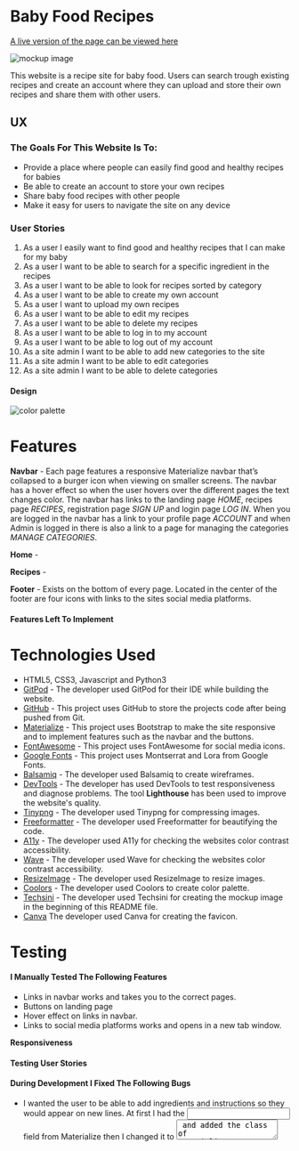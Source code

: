 # Baby Food Recipes

[A live version of the page can be viewed here]()

![mockup image]()


This website is a recipe site for baby food. Users can search trough existing recipes and create an account where they can upload and store their own recipes and share them with other users.


## UX

### The Goals For This Website Is To: 
- Provide a place where people can easily find good and healthy recipes for babies
- Be able to create an account to store your own recipes
- Share baby food recipes with other people
- Make it easy for users to navigate the site on any device 

### User Stories

1. As a user I easily want to find good and healthy recipes that I can make for my baby
2. As a user I want to be able to search for a specific ingredient in the recipes
3. As a user I want to be able to look for recipes sorted by category
4. As a user I want to be able to create my own account
5. As a user I want to upload my own recipes
6. As a user I want to be able to edit my recipes
7. As a user I want to be able to delete my recipes
8. As a user I want to be able to log in to my account
9. As a user I want to be able to log out of my account
10. As a site admin I want to be able to add new categories to the site
11. As a site admin I want to be able to edit categories
12. As a site admin I want to be able to delete categories

#### Design 

![color palette]()


# Features

**Navbar** - Each page features a responsive Materialize navbar that’s collapsed to a burger icon when viewing on smaller screens. The navbar has a hover effect so when the user hovers over the different pages the text changes color. The navbar has links to the landing page *HOME*, recipes page *RECIPES*, registration page *SIGN UP* and login page *LOG IN*. When you are logged in the navbar has a link to your profile page *ACCOUNT* and when Admin is logged in there is also a link to a page for managing the categories *MANAGE CATEGORIES*.

**Home** - 

**Recipes** - 

**Footer** - Exists on the bottom of every page. Located in the center of the footer are four icons with links to the sites social media platforms. 

#### Features Left To Implement


# Technologies Used

- HTML5, CSS3, Javascript and Python3
- [GitPod](https://www.gitpod.io) - The developer used GitPod for their IDE while building the website.
- [GitHub](https://github.com) - This project uses GitHub to store the projects code after being pushed from Git.
- [Materialize](https://materializecss.com/) - This project uses Bootstrap to make the site responsive and to implement features such as the navbar and the buttons.
- [FontAwesome](https://fontawesome.com) - This project uses FontAwesome for social media icons.
- [Google Fonts](https://fonts.google.com) - This project uses Montserrat and Lora from Google Fonts.
- [Balsamiq](https://balsamiq.com) - The developer used Balsamiq to create wireframes.
- [DevTools](https://developers.google.com/web/tools/chrome-devtools) - The developer has used DevTools to test responsiveness and diagnose problems. The tool **Lighthouse** has been used to improve the website's quality. 
- [Tinypng](https://tinypng.com) - The developer used Tinypng for compressing images.
- [Freeformatter](https://www.freeformatter.com/) - The developer used Freeformatter for beautifying the code.
- [A11y](https://color.a11y.com) - The developer used A11y for checking the websites color contrast accessibility.
- [Wave](https://wave.webaim.org) - The developer used Wave for checking the websites color contrast accessibility. 
- [ResizeImage](https://resizeimage.net) - The developer used ResizeImage to resize images.
- [Coolors](https://coolors.co) - The developer used Coolors to create color palette.
- [Techsini](https://techsini.com/multi-mockup/index.php) - The developer used Techsini for creating the mockup image in the beginning of this README file.
- [Canva](https://www.canva.com) The developer used Canva for creating the favicon.



# Testing

#### I Manually Tested The Following Features
- Links in navbar works and takes you to the correct pages.
- Buttons on landing page 
- Hover effect on links in navbar.
- Links to social media platforms works and opens in a new tab window.

**Responsiveness**


#### Testing User Stories 


#### During Development I Fixed The Following Bugs


- I wanted the user to be able to add ingredients and instructions so they would appear on new lines. At first I had the <input> field from Materialize then I changed it to <textarea> and added the class of materialize-textarea so that when a user added an ingredient they could just press enter and next ingredient would appear on a new line.


- Ingredients and Instructions on the recipe card was showing without any linebreaks.
Previous:{{ recipe.category_name }}
Added a for loop with list element so the ingredients/instructions could iterate through:
    {% for ingredient in recipe.ingredients %}
            <div>
                <ul>
                    <li>
                        {{ ingredient }}
                    </li>
                </ul>
            </div>
    {% endfor %} 

- This solves the issue but now all the letters was on a new line.
I added .splitlines() and that problem was solved.

- The different steps for the instructions all have nr 1 



#### HTML Testing
https://validator.w3.org/ -
![html]()


#### CSS Testing 
https://jigsaw.w3.org/css-validator/ - 
![css]()


#### JS Testing
https://jshint.com/ - 


#### Accessibility test
https://wave.webaim.org - 
![wave valid]()

# Deployment
To deploy this page to GitHub Pages from its GitHub repository, the following steps were taken:
1. Navigate to flisanp repositories.
2. Select the one that is called ms2-barcelona-guide from the list.
3. Click on settings in the menu that is located to the top right.
4. Scroll down to "GitHub Pages"
5. Under "Source", Select Master Branch from the drop-down menu.
6. Click Save and the website is now deployed.

### How To Run The Code Locally
1. Log inte Gitpod with your account.
2. Navigate to the [repository](https://github.com/flisanp/ms3-baby-food-recipes).
3. Click the green GitPod button on the top right.
4. A new workspace will be created.

# Credits

#### Content



**Code**



#### Media

Apple and blueberry puree: https://unsplash.com/photos/QvMen4ChnoI
Fruit and veggie smoothie: https://unsplash.com/photos/wjt2-Vo7GA8
Pancakes: https://unsplash.com/photos/tKKe3aDvncE
Porridge: https://unsplash.com/photos/-eLS9k_uhUc
risotto: https://unsplash.com/photos/qIPRTMulc-g
Pumpkin soup: https://cdn.pixabay.com/photo/2018/03/20/09/18/plate-3242587_1280.jpg
chickpea rice: https://unsplash.com/photos/vCNLO20cuwY
mango chia: https://unsplash.com/photos/5fj-ShvSEnc
soppa: https://unsplash.com/photos/BA6FzJZ9IfY
soppa: https://unsplash.com/photos/BA6FzJZ9IfY

Recipes from:
https://www.eatingbirdfood.com/oatmeal-for-babies/
https://www.homemade-baby-food-recipes.com/
https://www.mylittlemoppet.com/easy-pumpkin-soup-recipe-babies/
https://plantbasedjuniors.com/
https://babyfoode.com/

  

#### Acknowledgements



<a target="_blank" href="https://icons8.com/icon/5Rd0v9hlYljM/baby-food">Baby Food</a> icon by <a target="_blank" href="https://icons8.com">Icons8</a>
